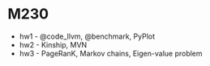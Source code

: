 # M230
- hw1 - @code_llvm, @benchmark, PyPlot
- hw2 - Kinship, MVN
- hw3 - PageRanK, Markov chains, Eigen-value problem
